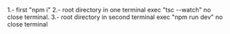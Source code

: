 1.- first "npm i" 
2.- root directory in one terminal exec "tsc --watch" no close terminal.
3.- root directory in second terminal exec "npm run dev" no close terminal
